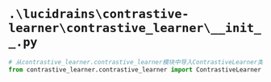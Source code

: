 # `.\lucidrains\contrastive-learner\contrastive_learner\__init__.py`

```py
# 从contrastive_learner.contrastive_learner模块中导入ContrastiveLearner类
from contrastive_learner.contrastive_learner import ContrastiveLearner
```